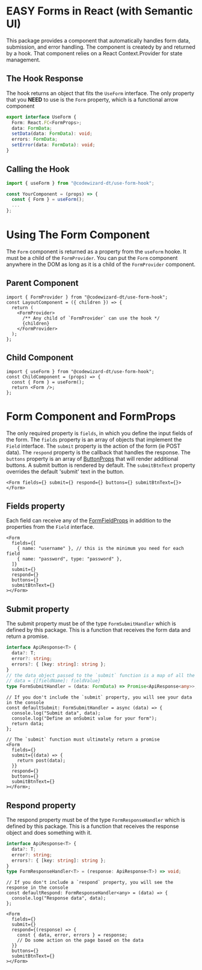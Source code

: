 <!-- @format -->

# EASY Forms in React (with Semantic UI)

This package provides a component that automatically handles form data, submission, and error handling. The component is createdy by and returned by a hook. That component relies on a React Context.Provider for state management.

## The Hook Response

The hook returns an object that fits the `UseForm` interface. The only property that you **NEED** to use is the `Form` property, which is a functional arrow component

```typescript
export interface UseForm {
  Form: React.FC<FormProps>;
  data: FormData;
  setData(data: FormData): void;
  errors: FormData;
  setError(data: FormData): void;
}
```

## Calling the Hook

```typescript
import { useForm } from "@codewizard-dt/use-form-hook";

const YourComponent = (props) => {
  const { Form } = useForm();
  ...
};
```

# Using The Form Component

The `Form` component is returned as a property from the `useForm` hooke. It must be a child of the `FormProvider`. You can put the `Form` component anywhere in the DOM as long as it is a child of the `FormProvider` component.

## Parent Component

```tsx
import { FormProvider } from "@codewizard-dt/use-form-hook";
const LayoutComponent = ({ children }) => {
  return (
    <FormProvider>
      /** Any child of `FormProvider` can use the hook */
      {children}
    </FormProvider>
  );
};
```

## Child Component

```tsx
import { useForm } from "@codewizard-dt/use-form-hook";
const ChildComponent = (props) => {
  const { Form } = useForm();
  return <Form />;
};
```

# Form Component and FormProps

The only required property is `fields`, in which you define the input fields of the form. The `fields` property is an array of objects that implement the `Field` interface. The `submit` property is the action of the form (ie POST data). The `respond` property is the callback that handles the response. The `buttons` property is an array of [ButtonProps](https://react.semantic-ui.com/elements/button/) that will render additional buttons. A submit button is rendered by default. The `submitBtnText` property overrides the default 'submit' text in the button.

```tsx
<Form fields={} submit={} respond={} buttons={} submitBtnText={}></Form>
```

## Fields property

Each field can receive any of the [FormFieldProps](https://react.semantic-ui.com/collections/form/) in addition to the properties from the `Field` interface.

```tsx
<Form
  fields={[
    { name: "username" }, // this is the minimum you need for each field
    { name: "password", type: "password" },
  ]}
  submit={}
  respond={}
  buttons={}
  submitBtnText={}
></Form>
```

## Submit property

The submit property must be of the type `FormSubmitHandler` which is defined by this package. This is a function that receives the form data and return a promise.

```typescript
interface ApiResponse<T> {
  data?: T;
  error?: string;
  errors?: { [key: string]: string };
}
// the data object passed to the `submit` function is a map of all the `Fields`
// data = {[fieldName]: fieldValue}
type FormSubmitHandler = (data: FormData) => Promise<ApiResponse<any>>;
```

```tsx
// If you don't include the `submit` property, you will see your data in the console
const defaultSubmit: FormSubmitHandler = async (data) => {
  console.log("Submit data", data);
  console.log("Define an onSubmit value for your form");
  return data;
};

// The `submit` function must ultimately return a promise
<Form
  fields={}
  submit={(data) => {
    return post(data);
  }}
  respond={}
  buttons={}
  submitBtnText={}
></Form>;
```

## Respond property

The respond property must be of the type `FormResponseHandler` which is defined by this package. This is a function that receives the response object and does something with it.

```typescript
interface ApiResponse<T> {
  data?: T;
  error?: string;
  errors?: { [key: string]: string };
}
type FormResponseHandler<T> = (response: ApiResponse<T>) => void;
```

```tsx
// If you don't include a `respond` property, you will see the response in the console
const defaultRespond: FormResponseHandler<any> = (data) => {
  console.log("Response data", data);
};
```

```tsx
<Form
  fields={}
  submit={}
  respond={(response) => {
    const { data, error, errors } = response;
    // Do some action on the page based on the data
  }}
  buttons={}
  submitBtnText={}
></Form>
```
